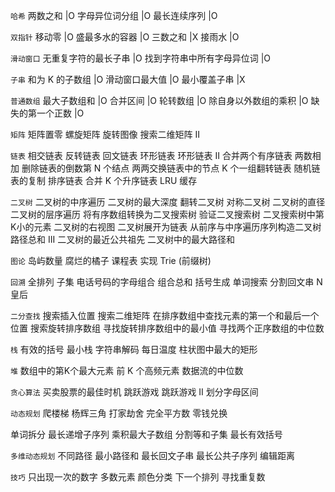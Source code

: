 `哈希`
两数之和 |O 
字母异位词分组 |O 
最长连续序列 |O 


`双指针`
移动零 |O 
盛最多水的容器 |O 
三数之和 |X
接雨水 |O 


`滑动窗口`
无重复字符的最长子串 |O 
找到字符串中所有字母异位词 |O 


`子串`
和为 K 的子数组 |O 
滑动窗口最大值 |O 
最小覆盖子串 |X 


`普通数组`
最大子数组和 |O 
合并区间 |O 
轮转数组 |O 
除自身以外数组的乘积 |O 
缺失的第一个正数 |O 


`矩阵`
矩阵置零
螺旋矩阵
旋转图像
搜索二维矩阵 II


`链表`
相交链表
反转链表
回文链表
环形链表
环形链表 II
合并两个有序链表
两数相加
删除链表的倒数第 N 个结点
两两交换链表中的节点
K 个一组翻转链表
随机链表的复制
排序链表
合并 K 个升序链表
LRU 缓存


`二叉树`
二叉树的中序遍历
二叉树的最大深度
翻转二叉树
对称二叉树
二叉树的直径
二叉树的层序遍历
将有序数组转换为二叉搜索树
验证二叉搜索树
二叉搜索树中第K小的元素
二叉树的右视图
二叉树展开为链表
从前序与中序遍历序列构造二叉树
路径总和 III
二叉树的最近公共祖先
二叉树中的最大路径和


`图论`
岛屿数量
腐烂的橘子
课程表
实现 Trie (前缀树)


`回溯`
全排列
子集
电话号码的字母组合
组合总和
括号生成
单词搜索
分割回文串
N 皇后


`二分查找`
搜索插入位置
搜索二维矩阵
在排序数组中查找元素的第一个和最后一个位置
搜索旋转排序数组
寻找旋转排序数组中的最小值
寻找两个正序数组的中位数


`栈`
有效的括号
最小栈
字符串解码
每日温度
柱状图中最大的矩形


`堆`
数组中的第K个最大元素
前 K 个高频元素
数据流的中位数


`贪心算法`
买卖股票的最佳时机
跳跃游戏
跳跃游戏 II
划分字母区间


`动态规划`
爬楼梯
杨辉三角
打家劫舍
完全平方数
零钱兑换


单词拆分
最长递增子序列
乘积最大子数组
分割等和子集
最长有效括号


`多维动态规划`
不同路径
最小路径和
最长回文子串
最长公共子序列
编辑距离


`技巧`
只出现一次的数字
多数元素
颜色分类
下一个排列
寻找重复数

